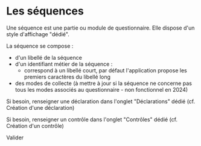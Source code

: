 # Les séquences

Une séquence est une partie ou module de questionnaire. Elle dispose d'un style d'affichage "dédié".

La séquence se compose :

- d'un libellé de la séquence
- d'un identifiant métier de la séquence :
  - correspond à un libellé court, par défaut l'application propose les premiers caractères du libellé long
- des modes de collecte (à mettre à jour si la séquence ne concerne pas tous les modes associés au questionnaire - non fonctionnel en 2024)

Si besoin, renseigner une déclaration dans l'onglet "Déclarations" dédié (cf. Création d'une déclaration)

Si besoin, renseigner un contrôle dans l'onglet "Contrôles" dédié (cf. Création d'un contrôle)

Valider

